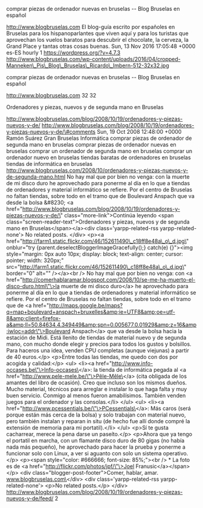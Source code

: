 comprar piezas de ordenador nuevas en bruselas -- Blog Bruselas en
español

http://www.blogbruselas.com El blog-guía escrito por españoles en
Bruselas para los hispanoparlantes que viven aquí y para los turistas
que aprovechan los vuelos baratos para descubrir el chocolate, la
cerveza, la Grand Place y tantas otras cosas buenas. Sun, 13 Nov 2016
17:05:48 +0000 es-ES hourly 1 https://wordpress.org/?v=4.7.3
http://www.blogbruselas.com/wp-content/uploads/2016/04/cropped-Manneken\_Pis\_Blog\_Bruselas\_Ricardo\_Imbern-512-32x32.jpg

comprar piezas de ordenador nuevas en bruselas -- Blog Bruselas en
español

http://www.blogbruselas.com 32 32

Ordenadores y piezas, nuevos y de segunda mano en Bruselas

http://www.blogbruselas.com/blog/2008/10/19/ordenadores-y-piezas-nuevos-y-de/
http://www.blogbruselas.com/blog/2008/10/19/ordenadores-y-piezas-nuevos-y-de/\#comments
Sun, 19 Oct 2008 12:48:00 +0000 Ramón Suárez Gran Bruselas Informática
comprar piezas de ordenador de segunda mano en bruselas comprar piezas
de ordenador nuevas en bruselas comprar un ordenador de segunda mano en
bruselas comprar un ordenador nuevo en bruselas tiendas baratas de
ordenadores en bruselas tiendas de informática en bruselas
http://www.blogbruselas.com/2008/10/ordenadores-y-piezas-nuevos-y-de-segunda-mano.html
No hay mal que por bien no venga: con la muerte de mi disco duro he
aprovechado para ponerme al día en lo que a tiendas de ordenadores y
material informático se refiere. Por el centro de Bruselas no faltan
tiendas, sobre todo en el tramo que de Boulevard Anspach que va desde la
bolsa &\#8230; \<a
href=\"http://www.blogbruselas.com/blog/2008/10/19/ordenadores-y-piezas-nuevos-y-de/\"
class=\"more-link\"\>Continúa leyendo \<span
class=\"screen-reader-text\"\>Ordenadores y piezas, nuevos y de segunda
mano en Bruselas\</span\>\</a\>\<div class=\'yarpp-related-rss
yarpp-related-none\'\> No related posts. \</div\> \<p\>\<a
href=\"http://farm1.static.flickr.com/46/152611490\_c18ff8e48a\_o\_d.jpg\"
onblur=\"try {parent.deselectBloggerImageGracefully();} catch(e)
{}\"\>\<img style=\"margin: 0px auto 10px; display: block; text-align:
center; cursor: pointer; width: 320px;\"
src=\"http://farm1.static.flickr.com/46/152611490\_c18ff8e48a\_o\_d.jpg\"
border=\"0\" alt=\"\" /\>\</a\>\<br /\> No hay mal que por bien no
venga: con \<a
href=\"http://comerhablaramar.blogspot.com/2008/10/se-me-ha-muerto-el-disco-duro.html\"\>la
muerte de mi disco duro\</a\> he aprovechado para ponerme al día en lo
que a tiendas de ordenadores y material informático se refiere. Por el
centro de Bruselas no faltan tiendas, sobre todo en el tramo que de \<a
href=\"http://maps.google.be/maps?q=map+boulevard+anspach+bruxelles&amp;ie=UTF8&amp;oe=utf-8&amp;client=firefox-a&amp;ll=50.84634,4.349449&amp;spn=0.005677,0.01929&amp;z=16&amp;iwloc=addr\"\>Boulevard
Anspach\</a\> que va desde la bolsa hacia la estación de Midi. Está
llenito de tiendas de material nuevo y de segunda mano, con mucho donde
elegir y precios para todos los gustos y bolsillos. Para haceros una
idea, venden CPU completas (aunque viejunas) a partir de 40 euros.\</p\>
\<p\>Entre todas las tiendas, me quedo con dos por acogida y
calidad:\</p\> \<ul\> \<li\>\<a
href=\"http://www.info-occases.be\"\>Info-occases\</a\>: la tienda de
informática pegada al \<a
href=\"http://www.pele-mele.be/\"\>Pêle-Mêle\</a\> (cita obligada de los
amantes del libro de ocasión). Creo que incluso son los mismos dueños.
Mucho material, técnicos para arreglar e instalar lo que haga falta y
muy buen servicio. Conmigo al menos fueron amabilísimos. También venden
juegos para el ordenador y las consolas.\</li\> \</ul\> \<ul\> \<li\>\<a
href=\"http://www.pcessentials.be/\"\>PCessentials\</a\>: Más caros
(será porque están más cerca de la bolsa) y solo trabajan con material
nuevo, pero también instalan y reparan in situ (de hecho fue allí donde
compré la extensión de memoria para mi portatil).\</li\> \</ul\> \<p\>Sí
te gusta cacharrear, merece la pena darse un paseíto.\</p\> \<p\>Ahora
que ya tengo el portatil en marcha, con un flamante disco duro de 80
gigas (no había nada más pequeño), he aprovechado para hacer la prueba y
ponerme a funcionar solo con Linux, a ver si aguanto con solo un sistema
operativo.\</p\> \<p\>\<span style=\"color: \#666666; font-size:
85%;\"\>\<br /\> \* La foto es de \<a
href=\"http://flickr.com/photos/jpf/\"\>Joel
Franusic\</a\>\</span\>\</p\> \<div
class=\"blogger-post-footer\"\>Comer, hablar, amar.
www.blogbruselas.com\</div\> \<div class=\'yarpp-related-rss
yarpp-related-none\'\> \<p\>No related posts.\</p\> \</div\>
http://www.blogbruselas.com/blog/2008/10/19/ordenadores-y-piezas-nuevos-y-de/feed/
2

